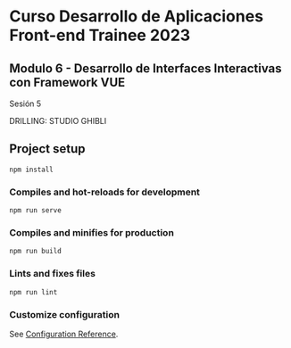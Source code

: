 # Curso Desarrollo de Aplicaciones Front-end Trainee 2023

## Modulo 6 - Desarrollo de Interfaces Interactivas con Framework VUE
Sesión 5

DRILLING: STUDIO GHIBLI

## Project setup
```
npm install
```

### Compiles and hot-reloads for development
```
npm run serve
```

### Compiles and minifies for production
```
npm run build
```

### Lints and fixes files
```
npm run lint
```

### Customize configuration
See [Configuration Reference](https://cli.vuejs.org/config/).
